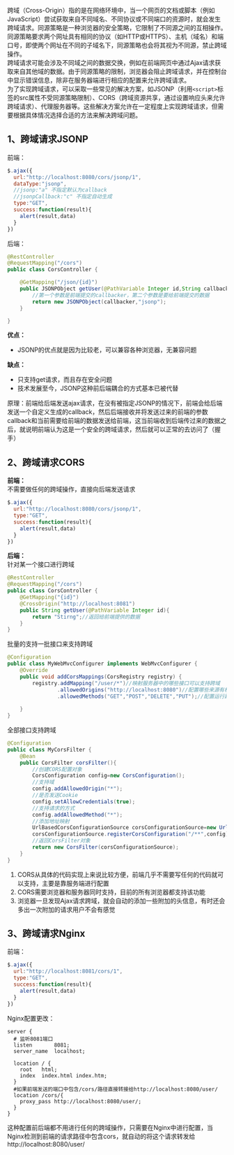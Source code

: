 跨域（Cross-Origin）指的是在网络环境中，当一个网页的文档或脚本（例如JavaScript）尝试获取来自不同域名、不同协议或不同端口的资源时，就会发生跨域请求。同源策略是一种浏览器的安全策略，它限制了不同源之间的互相操作。<br />同源策略要求两个网址具有相同的协议（如HTTP或HTTPS）、主机（域名）和端口号，即使两个网址在不同的子域名下，同源策略也会将其视为不同源，禁止跨域操作。<br />跨域请求可能会涉及不同域之间的数据交换，例如在前端网页中通过Ajax请求获取来自其他域的数据。由于同源策略的限制，浏览器会阻止跨域请求，并在控制台中显示错误信息，除非在服务器端进行相应的配置来允许跨域请求。<br />为了实现跨域请求，可以采取一些常见的解决方案，如JSONP（利用`<script>`标签的src属性不受同源策略限制）、CORS（跨域资源共享，通过设置响应头来允许跨域请求）、代理服务器等。这些解决方案允许在一定程度上实现跨域请求，但需要根据具体情况选择合适的方法来解决跨域问题。
<a name="LIPh0"></a>
## 1、跨域请求JSONP
前端：
```javascript
$.ajax({
  url:"http://localhost:8080/cors/jsonp/1",
  dataType:"jsonp",
  //jsonp:"a" 不指定默认为callback
  //jsonpCallback:"c" 不指定自动生成
  type:"GET",
  success:function(result){
    alert(result,data)
  }
})
```
后端：
```java
@RestController
@RequestMapping("/cors")
public class CorsController {

    @GetMapping("/json/{id}")
    public JSONPObject getUser(@PathVariable Integer id,String callbacker){
        //第一个参数是前端提交的callbacker，第二个参数是要给前端提交的数据
        return new JSONPObject(callbacker,"jsonp");
    }

}
```
**优点：**

- JSONP的优点就是因为比较老，可以兼容各种浏览器，无兼容问题

**缺点：**

- 只支持get请求，而且存在安全问题
- 技术发展至今，JSONP这种前后端耦合的方式基本已被代替

原理：前端给后端发送ajax请求，在没有被指定JSONP的情况下，前端会给后端发送一个自定义生成的callback，然后后端接收并将发送过来的前端的参数callback和当前需要给前端的数据发送给前端，这当前端收到后端传过来的数据之后，就说明前端认为这是一个安全的跨域请求，然后就可以正常的去访问了（握手）
<a name="SzF2n"></a>
## 2、跨域请求CORS
**前端：**<br />不需要做任何的跨域操作，直接向后端发送请求
```javascript
$.ajax({
  url:"http://localhost:8080/cors/jsonp/1",
  type:"GET",
  success:function(result){
    alert(result,data)
  }
})
```
**后端：**<br />针对某一个接口进行跨域
```java
@RestController
@RequestMapping("/cors")
public class CorsController {
    @GetMapping("{id}")
    @CrossOrigin("http://localhost:8081")
    public String getUser(@PathVariable Integer id){
        return "Stirng";//返回给前端提供的数据
    }
}
```
批量的支持一批接口来支持跨域
```java
@Configuration
public class MyWebMvcConfigurer implements WebMvcConfigurer {
    @Override
    public void addCorsMappings(CorsRegistry registry) {
        registry.addMapping("/user/*")//映射服务器中的哪些接口可以支持跨域
                .allowedOrigins("http://localhost:8080")//配置哪些来源有权限进行跨域
                .allowedMethods("GET","POST","DELETE","PUT");//配置运行跨域访问的方式
                
    }
}
```
全部接口支持跨域
```java
@Configuration
public class MyCorsFilter {
    @Bean
    public CorsFilter corsFilter(){
        //创建CORS配置对象
        CorsConfiguration config=new CorsConfiguration();
        //支持域
        config.addAllowedOrigin("*");
        //是否发送Cookie
        config.setAllowCredentials(true);
        //支持请求的方式
        config.addAllowedMethod("*");
        //添加地址映射
        UrlBasedCorsConfigurationSource corsConfigurationSource=new UrlBasedCorsConfigurationSource();
        corsConfigurationSource.registerCorsConfiguration("/**",config);
        //返回CorsFilter对象
        return new CorsFilter(corsConfigurationSource);
    }
}
```

1. CORS从具体的代码实现上来说比较方便，前端几乎不需要写任何的代码就可以支持，主要是靠服务端进行配置
2. CORS需要浏览器和服务器同时支持，目前的所有浏览器都支持该功能
3. 浏览器一旦发现Ajax请求跨域，就会自动的添加一些附加的头信息，有时还会多出一次附加的请求用户不会有感觉
<a name="y7QH0"></a>
## 3、跨域请求Nginx
前端：
```javascript
$.ajax({
  url:"http://localhost:8081/cors/1",
  type:"GET",
  success:function(result){
    alert(result,data)
  }
})
```
Nginx配置更改：
```nginx
server {
  # 监听8081端口
  listen       8081;
  server_name  localhost;

  location / {
    root   html;
    index  index.html index.htm;
  }
  #如果前端发送的端口中包含/cors/路径直接转接给http://localhost:8080/user/
  location /cors/{
    proxy_pass http://localhost:8080/user/;
  }
}
```
这种配置前后端都不用进行任何的跨域操作，只需要在Nginx中进行配置，当Nginx检测到前端的请求路径中包含cors，就自动的将这个请求转发给http://localhost:8080/user/
